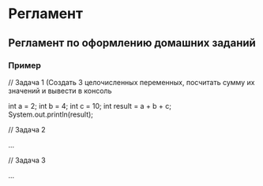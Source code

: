 # Регламент

## Регламент по оформлению домашних заданий
### Пример

// Задача 1 (Создать 3 целочисленных переменных, посчитать сумму их значений и вывести в консоль

int a = 2;
int b = 4;
int c = 10;
int result = a + b + c;
System.out.println(result);

// Задача 2

...

// Задача 3

...
